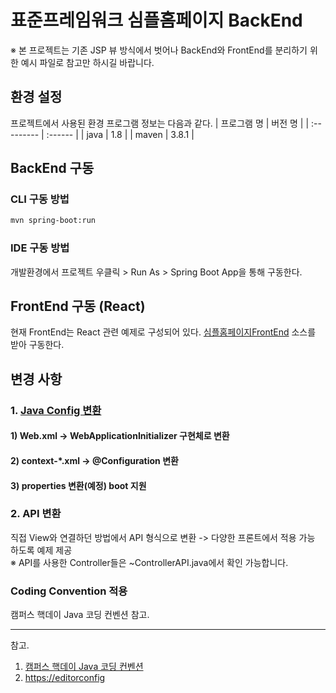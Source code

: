 # 표준프레임워크 심플홈페이지 BackEnd

※ 본 프로젝트는 기존 JSP 뷰 방식에서 벗어나 BackEnd와 FrontEnd를 분리하기 위한 예시 파일로 참고만 하시길 바랍니다.


## 환경 설정
프로젝트에서 사용된 환경 프로그램 정보는 다음과 같다.
| 프로그램 명 | 버전 명 |
| :--------- | :------ |
| java       | 1.8     |
| maven      | 3.8.1   |



## BackEnd 구동

### CLI 구동 방법
```bash
mvn spring-boot:run
```
### IDE 구동 방법
개발환경에서 프로젝트 우클릭 > Run As > Spring Boot App을 통해 구동한다.



## FrontEnd 구동 (React)

현재 FrontEnd는 React 관련 예제로 구성되어 있다.
[심플홈페이지FrontEnd](https://github.com/eGovFramework/egovframe-template-simple-react.git) 소스를 받아 구동한다.



## 변경 사항

###  1. [Java Config 변환](./Docs/java-config-convert.md)

#### 1) Web.xml -> WebApplicationInitializer 구현체로 변환 


#### 2) context-*.xml -> @Configuration 변환


#### 3) properties 변환(예정) boot 지원


### 2. API 변환
직접 View와 연결하던 방법에서 API 형식으로 변환 -> 다양한 프론트에서 적용 가능 하도록 예제 제공\
※ API를 사용한 Controller들은 ~ControllerAPI.java에서 확인 가능합니다.


### Coding Convention 적용
캠퍼스 핵데이 Java 코딩 컨벤션 참고.

---
참고.
1. [캠퍼스 핵데이 Java 코딩 컨벤션](https://naver.github.io/hackday-conventions-java/) 
2. [https://editorconfig](https://editorconfig.org/)

